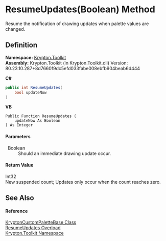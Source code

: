 # ResumeUpdates(Boolean) Method


Resume the notification of drawing updates when palette values are changed.



## Definition
**Namespace:** <a href="79d2eac2-21f4-54ff-7552-b20c33c30600.md">Krypton.Toolkit</a>  
**Assembly:** Krypton.Toolkit (in Krypton.Toolkit.dll) Version: 80.23.10.287+8d7660f9dc5efd033fabe008ebfb904beab6d444

**C#**
``` C#
public int ResumeUpdates(
	bool updateNow
)
```
**VB**
``` VB
Public Function ResumeUpdates ( 
	updateNow As Boolean
) As Integer
```



#### Parameters
<dl><dt>  Boolean</dt><dd>Should an immediate drawing update occur.</dd></dl>

#### Return Value
Int32  
New suspended count; Updates only occur when the count reaches zero.

## See Also


#### Reference
<a href="19e895c2-5326-25bf-d4bb-c7367f234f77.md">KryptonCustomPaletteBase Class</a>  
<a href="64fd0b3d-fa6d-fabd-7cc1-ab4f5b672d83.md">ResumeUpdates Overload</a>  
<a href="79d2eac2-21f4-54ff-7552-b20c33c30600.md">Krypton.Toolkit Namespace</a>  
